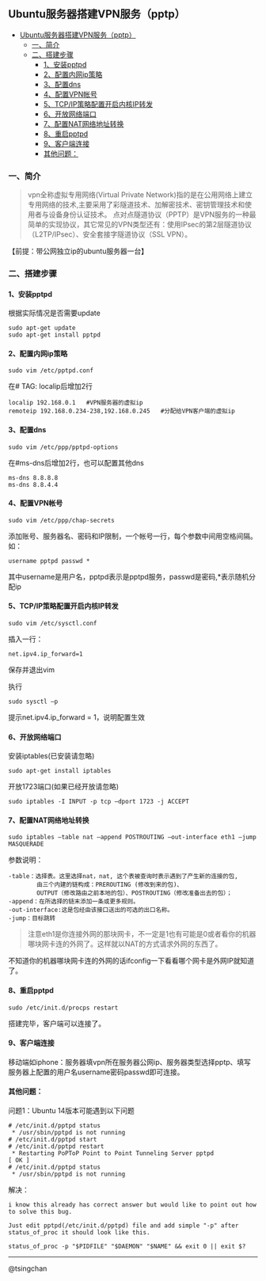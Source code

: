 ## Ubuntu服务器搭建VPN服务（pptp）



- [Ubuntu服务器搭建VPN服务（pptp）](#ubuntu服务器搭建vpn服务pptp)
    - [一、简介](#一简介)
    - [二、搭建步骤](#二搭建步骤)
        - [1、安装pptpd](#1安装pptpd)
        - [2、配置内网ip策略](#2配置内网ip策略)
        - [3、配置dns](#3配置dns)
        - [4、配置VPN帐号](#4配置vpn帐号)
        - [5、TCP/IP策略配置开启内核IP转发](#5tcpip策略配置开启内核ip转发)
        - [6、开放网络端口](#6开放网络端口)
        - [7、配置NAT网络地址转换](#7配置nat网络地址转换)
        - [8、重启pptpd](#8重启pptpd)
        - [9、客户端连接](#9客户端连接)
        - [其他问题：](#其他问题)


### 一、简介 ###
> vpn全称虚拟专用网络(Virtual Private Network)指的是在公用网络上建立专用网络的技术,主要采用了彩隧道技术、加解密技术、密钥管理技术和使用者与设备身份认证技术。
> 点对点隧道协议（PPTP）是VPN服务的一种最简单的实现协议，其它常见的VPN类型还有：使用IPsec的第2层隧道协议（L2TP/IPsec）、安全套接字隧道协议（SSL VPN）。


【前提：带公网独立ip的ubuntu服务器一台】

### 二、搭建步骤 ###
#### 1、安装pptpd ####
根据实际情况是否需要update

	sudo apt-get update 
	sudo apt-get install pptpd

#### 2、配置内网ip策略 ####

	sudo vim /etc/pptpd.conf

在# TAG: localip后增加2行

	localip 192.168.0.1   #VPN服务器的虚拟ip
	remoteip 192.168.0.234-238,192.168.0.245   #分配给VPN客户端的虚拟ip

#### 3、配置dns ####
	
	sudo vim /etc/ppp/pptpd-options

在#ms-dns后增加2行，也可以配置其他dns

	ms-dns 8.8.8.8
	ms-dns 8.8.4.4

#### 4、配置VPN帐号 ####

	sudo vim /etc/ppp/chap-secrets

添加账号、服务器名、密码和IP限制，一个帐号一行，每个参数中间用空格间隔。如：

	username pptpd passwd *

其中username是用户名，pptpd表示是pptpd服务，passwd是密码,*表示随机分配ip


#### 5、TCP/IP策略配置开启内核IP转发 ####

	sudo vim /etc/sysctl.conf

插入一行：

	net.ipv4.ip_forward=1

保存并退出vim

执行

	sudo sysctl –p

提示net.ipv4.ip_forward = 1，说明配置生效

#### 6、开放网络端口 ####
安装iptables(已安装请忽略)

	sudo apt-get install iptables

开放1723端口(如果已经开放请忽略)

	sudo iptables -I INPUT -p tcp –dport 1723 -j ACCEPT


#### 7、配置NAT网络地址转换 ####

	sudo iptables –table nat –append POSTROUTING –out-interface eth1 –jump MASQUERADE

参数说明：

	-table：选择表。这里选择nat，nat, 这个表被查询时表示遇到了产生新的连接的包,
			由三个内建的链构成：PREROUTING (修改到来的包)、
			OUTPUT（修改路由之前本地的包）、POSTROUTING（修改准备出去的包）；
	-append：在所选择的链末添加一条或更多规则。
	-out-interface:这是包经由该接口送出的可选的出口名称。
	-jump：目标跳转 


> 注意eth1是你连接外网的那块网卡，不一定是1也有可能是0或者看你的机器哪块网卡连的外网了。这样就以NAT的方式请求外网的东西了。

不知道你的机器哪块网卡连的外网的话ifconfig一下看看哪个网卡是外网IP就知道了。

#### 8、重启pptpd ####

	sudo /etc/init.d/procps restart

搭建完毕，客户端可以连接了。

#### 9、客户端连接 ####
移动端如iphone：服务器填vpn所在服务器公网ip、服务器类型选择pptp、填写服务器上配置的用户名username密码passwd即可连接。


#### 其他问题： ####

问题1：Ubuntu 14版本可能遇到以下问题

	# /etc/init.d/pptpd status
	 * /usr/sbin/pptpd is not running
	# /etc/init.d/pptpd start
	# /etc/init.d/pptpd restart
	 * Restarting PoPToP Point to Point Tunneling Server pptpd                 [ OK ]
	# /etc/init.d/pptpd status
	 * /usr/sbin/pptpd is not running
 
解决：

	i know this already has correct answer but would like to point out how to solve this bug.
	
	Just edit pptpd(/etc/init.d/pptpd) file and add simple "-p" after status_of_proc it should look like this.
	
	status_of_proc -p "$PIDFILE" "$DAEMON" "$NAME" && exit 0 || exit $?


----
@tsingchan    